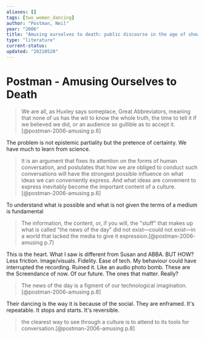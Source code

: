 ```yaml
---
aliases: []
tags: [two_women_dancing]
author: "Postman, Neil"
year: "2006"
title: "Amusing ourselves to death: public discourse in the age of show business"
type: "literature"
current-status: 
updated: "20210520"
---
```


# Postman - Amusing Ourselves to Death

> We are all, as Huxley says someplace, Great Abbreviators, meaning that none of us has the wit to know the whole truth, the time to tell it if we believed we did, or an audience so gullible as to accept it.[@postman-2006-amusing p.6] 

The problem is not epistemic partiality but the pretence of certainty. We have much to learn from science. 

>  It is an argument that fixes its attention on the forms of human conversation, and postulates that how we are obliged to conduct such conversations will have the strongest possible influence on what ideas we can conveniently express. And what ideas are convenient to express inevitably become the important content of a culture.[@postman-2006-amusing p.6]

To understand what is possible and what is not given the terms of a medium is fundamental 

> The information, the content, or, if you will, the "stuff" that makes up what is called "the news of the day" did not exist—could not exist—in a world that lacked the media to give it expression.[@postman-2006-amusing p.7]

This is the heart. What I saw is different from Susan and ABBA. BUT HOW? Less friction. Image/visuals. Fidelity. Ease of tech. My behaviour could have interrupted the recording. Ruined it. Like an audio photo bomb. These are the Screendance of now. Of our future. The ones that matter. Really? 

> The news of the day is a figment of our technological imagination.[@postman-2006-amusing p.8]

Their dancing is the way it is because of the social. They are enframed. It's repeatable. It stops and starts. It's reversible. 

> the clearest way to see through a culture is to attend to its tools for conversation.[@postman-2006-amusing p.8]
